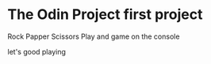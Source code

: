 # The Odin Project first project


Rock Papper Scissors
Play and game on the console

let's good playing